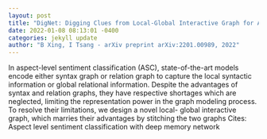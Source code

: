 ```yaml
--- 
layout: post 
title: "DigNet: Digging Clues from Local-Global Interactive Graph for Aspect-level Sentiment Classification" 
date: 2022-01-08 08:13:01 -0400 
categories: jekyll update 
author: "B Xing, I Tsang - arXiv preprint arXiv:2201.00989, 2022" 
--- 
```

In aspect-level sentiment classification (ASC), state-of-the-art models encode either syntax graph or relation graph to capture the local syntactic information or global relational information. Despite the advantages of syntax and relation graphs, they have respective shortages which are neglected, limiting the representation power in the graph modeling process. To resolve their limitations, we design a novel local- global interactive graph, which marries their advantages by stitching the two graphs Cites: Aspect level sentiment classification with deep memory network